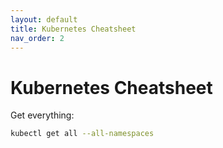```yaml
---
layout: default
title: Kubernetes Cheatsheet
nav_order: 2
---
```


# Kubernetes Cheatsheet

Get everything:

```bash
kubectl get all --all-namespaces
```